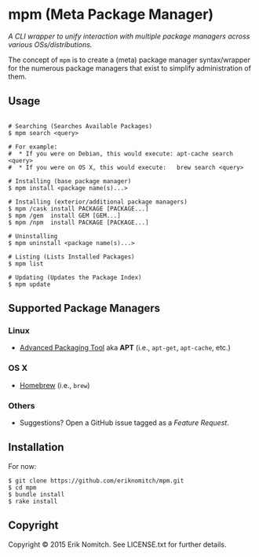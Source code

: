 # mpm (Meta Package Manager)

*A CLI wrapper to unify interaction with multiple package managers across various OSs/distributions.*

The concept of `mpm` is to create a (meta) package manager syntax/wrapper for the numerous package managers that exist to simplify administration of them.

<!---
**_Disclaimer_: This is in early development and is experimental.**
-->

## Usage

```Shell

# Searching (Searches Available Packages)
$ mpm search <query>

# For example:
#  * If you were on Debian, this would execute: apt-cache search <query>
#  * If you were on OS X, this would execute:   brew search <query>

# Installing (base package manager)
$ mpm install <package name(s)...>

# Installing (exterior/additional package managers)
$ mpm /cask install PACKAGE [PACKAGE...]
$ mpm /gem  install GEM [GEM...]
$ mpm /npm  install PACKAGE [PACKAGE...]

# Uninstalling
$ mpm uninstall <package name(s)...>

# Listing (Lists Installed Packages)
$ mpm list

# Updating (Updates the Package Index)
$ mpm update

```

## Supported Package Managers

### Linux
* [Advanced Packaging Tool](https://wiki.debian.org/Apt) aka **APT** (i.e., `apt-get`, `apt-cache`, etc.)

### OS X
* [Homebrew](http://brew.sh/) (i.e., `brew`)

### Others
* Suggestions? Open a GitHub issue tagged as a *Feature Request*.

## Installation

For now:

```Shell
$ git clone https://github.com/eriknomitch/mpm.git
$ cd mpm
$ bundle install
$ rake install
```
## Copyright

Copyright &copy; 2015 Erik Nomitch. See LICENSE.txt for further details.

